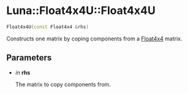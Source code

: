 # Luna::Float4x4U::Float4x4U

```c++
Float4x4U(const Float4x4 &rhs)
```

Constructs one matrix by coping components from a [Float4x4](struct_luna_1_1_float4x4.md) matrix. 



## Parameters
* *in* **rhs**

    The matrix to copy components from. 

